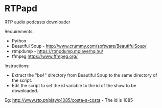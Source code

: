 RTPapd
======

RTP audio podcasts downloader

Requirements:
- Python
- Beautiful Soup - http://www.crummy.com/software/BeautifulSoup/
- rtmpdump - https://rtmpdump.mplayerhq.hu/
- ffmpeg https://www.ffmpeg.org/

Instructions:
- Extract the "bs4" directory from Beautiful Soup to the same directory of the script.
- Edit the script to set the id variable to the id of the show to be downloaded.

Eg: http://www.rtp.pt/play/p1085/costa-a-costa - The id is 1085

